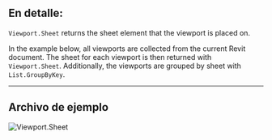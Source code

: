 ## En detalle:
`Viewport.Sheet` returns the sheet element that the viewport is placed on.

In the example below, all viewports are collected from the current Revit document. The sheet for each viewport is then returned with `Viewport.Sheet`. Additionally, the viewports are grouped by sheet with `List.GroupByKey`.
___
## Archivo de ejemplo

![Viewport.Sheet](./Revit.Elements.Viewport.Sheet_img.jpg)

